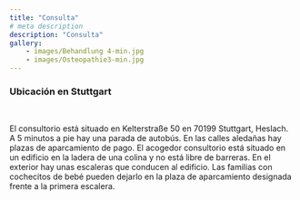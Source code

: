 ```yaml
---
title: "Consulta"
# meta description
description: "Consulta"
gallery: 
    - images/Behandlung 4-min.jpg
    - images/Osteopathie3-min.jpg
---
```


### Ubicación en Stuttgart
<br>

El consultorio está situado en Kelterstraße 50 en 70199 Stuttgart, Heslach. A 5 minutos a pie hay una parada de autobús. En las calles aledañas hay plazas de aparcamiento de pago.
El acogedor consultorio está situado en un edificio en la ladera de una colina y no está libre de barreras. En el exterior hay unas escaleras que conducen al edificio. Las familias con cochecitos de bebé pueden dejarlo en la plaza de aparcamiento designada frente a la primera escalera. 
<br>

